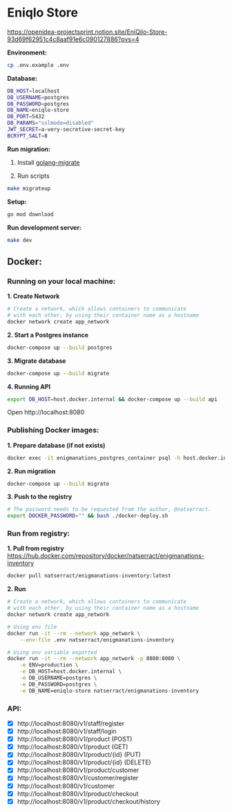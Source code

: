 # Eniqlo Store

https://openidea-projectsprint.notion.site/EniQilo-Store-93d69f62951c4c8aaf91e6c090127886?pvs=4

**Environment:**

```sh
cp .env.example .env
```

**Database:**

```sh
DB_HOST=localhost
DB_USERNAME=postgres
DB_PASSWORD=postgres
DB_NAME=eniqlo-store
DB_PORT=5432
DB_PARAMS="sslmode=disabled"
JWT_SECRET=a-very-secretive-secret-key
BCRYPT_SALT=8
```

**Run migration:**

1. Install [golang-migrate](https://github.com/golang-migrate/migrate/tree/master/cmd/migrate#installation)

2. Run scripts

```sh
make migrateup
```

**Setup:**

```sh
go mod download
```

**Run development server:**

```sh
make dev
```

## Docker:

### Running on your local machine:

**1. Create Network**

```sh
# Create a network, which allows containers to communicate
# with each other, by using their container name as a hostname
docker network create app_network
```

**2. Start a Postgres instance**

```sh
docker-compose up --build postgres
```

**3. Migrate database**

```sh
docker-compose up --build migrate
```

**4. Running API**

```sh
export DB_HOST=host.docker.internal && docker-compose up --build api
```

Open http://localhost:8080

### Publishing Docker images:

**1. Prepare database (if not exists)**

```sh
docker exec -it enigmanations_postgres_container psql -h host.docker.internal -p 5430 -U postgres -c 'create database "eniqlo-store"'
```

**2. Run migration**

```sh
docker-compose up --build migrate
```

**3. Push to the registry**

```sh
# The password needs to be requested from the author, @natserract.
export DOCKER_PASSWORD="" && bash ./docker-deploy.sh
```

### Run from registry:

**1. Pull from registry** https://hub.docker.com/repository/docker/natserract/enigmanations-inventory

```sh
docker pull natserract/enigmanations-inventory:latest
```

**2. Run**

```sh
# Create a network, which allows containers to communicate
# with each other, by using their container name as a hostname
docker network create app_network

# Using env file
docker run -it --rm --network app_network \
    --env-file .env natserract/enigmanations-inventory

# Using env variable exported
docker run -it --rm --network app_network -p 8080:8080 \
    -e ENV=production \
    -e DB_HOST=host.docker.internal \
    -e DB_USERNAME=postgres \
    -e DB_PASSWORD=postgres \
    -e DB_NAME=eniqlo-store natserract/enigmanations-inventory
```

### API:

- [x] http://localhost:8080/v1/staff/register
- [x] http://localhost:8080/v1/staff/login
- [x] http://localhost:8080/v1/product (POST)
- [x] http://localhost:8080/v1/product (GET)
- [x] http://localhost:8080/v1/product/{id} (PUT)
- [x] http://localhost:8080/v1/product/{id} (DELETE)
- [x] http://localhost:8080/v1/product/customer
- [x] http://localhost:8080/v1/customer/register
- [x] http://localhost:8080/v1/customer
- [x] http://localhost:8080/v1/product/checkout
- [x] http://localhost:8080/v1/product/checkout/history
